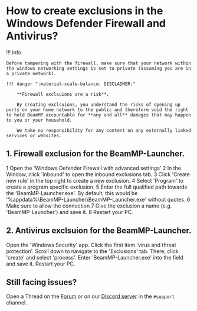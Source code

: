 # How to create exclusions in the Windows Defender Firewall and Antivirus?

!!! info
    
    Before tampering with the firewall, make sure that your network within the windows networking settings is set to private (assuming you are in a private network).

    !!! danger ":material-scale-balance: DISCLAIMER:"

        **Firewall exclsuions are a risk**.

        By creating exclsuions, you understand the risks of opening up ports on your home network to the public and therefore void the right to hold BeamMP accountable for **any and all** damages that may happen to you or your household.

        We take no responsibility for any content on any externally linked services or websites.

## 1. Firewall exclusion for the BeamMP-Launcher.

1 Open the 'Windows Defender Firewall with advanced settings'
2 In the Window, click 'inbound' to open the inbound exclusions tab.
3 Click 'Create new rule' in the top right to create a new exclusion.
4 Select 'Program' to create a program specific exclusion.
5 Enter the full qualified path towards the 'BeamMP-Launcher.exe'. By default, this would be '%appdata%\BeamMP-Launcher\BeamMP-Launcher.exe' without quotes.
6 Make sure to allow the connection
7 Give the exclusion a name (e.g. 'BeamMP-Launcher') and save it.
8 Restart your PC.

## 2. Antivirus exclsuion for the BeamMP-Launcher.

Open the 'Windows Security' app.
Click the first item 'virus and threat protection'.
Scroll down to navigate to the 'Exclusions' tab.
There, click 'create' and select 'process'.
Enter 'BeamMP-Launcher.exe' into the field and save it.
Restart your PC.

## Still facing issues?

Open a Thread on the [Forum](https://forum.beammp.com) or on our [Discord server](https://discord.gg/beammp) in the `#support` channel.
